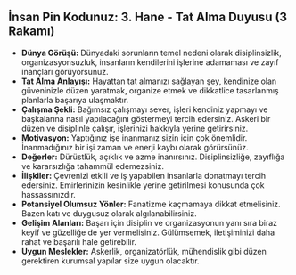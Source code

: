 ## İnsan Pin Kodunuz: 3. Hane - Tat Alma Duyusu (3 Rakamı)

* **Dünya Görüşü:** Dünyadaki sorunların temel nedeni olarak disiplinsizlik, organizasyonsuzluk, insanların kendilerini işlerine adamaması ve zayıf inançları görüyorsunuz.
* **Tat Alma Anlayışı:** Hayattan tat almanızı sağlayan şey, kendinize olan güveninizle düzen yaratmak, organize etmek ve dikkatlice tasarlanmış planlarla başarıya ulaşmaktır.
* **Çalışma Şekli:** Bağımsız çalışmayı sever, işleri kendiniz yapmayı ve başkalarına nasıl yapılacağını göstermeyi tercih edersiniz. Askeri bir düzen ve disiplinle çalışır, işlerinizi hakkıyla yerine getirirsiniz.
* **Motivasyon:** Yaptığınız işe inanmanız sizin için çok önemlidir. İnanmadığınız bir işi zaman ve enerji kaybı olarak görürsünüz.
* **Değerler:** Dürüstlük, açıklık ve azme inanırsınız. Disiplinsizliğe, zayıflığa ve kararsızlığa tahammül edemezsiniz. 
* **İlişkiler:** Çevrenizi etkili ve iş yapabilen insanlarla donatmayı tercih edersiniz. Emirlerinizin kesinlikle yerine getirilmesi konusunda çok hassassınızdır.
* **Potansiyel Olumsuz Yönler:** Fanatizme kaçmamaya dikkat etmelisiniz. Bazen katı ve duygusuz olarak algılanabilirsiniz.
* **Gelişim Alanları:** Başarı için disiplin ve organizasyonun yanı sıra biraz keyif ve güzelliğe de yer vermelisiniz. Gülümsemek, iletişiminizi daha rahat ve başarılı hale getirebilir.
* **Uygun Meslekler:** Askerlik, organizatörlük, mühendislik gibi düzen gerektiren kurumsal yapılar size uygun olacaktır. 
